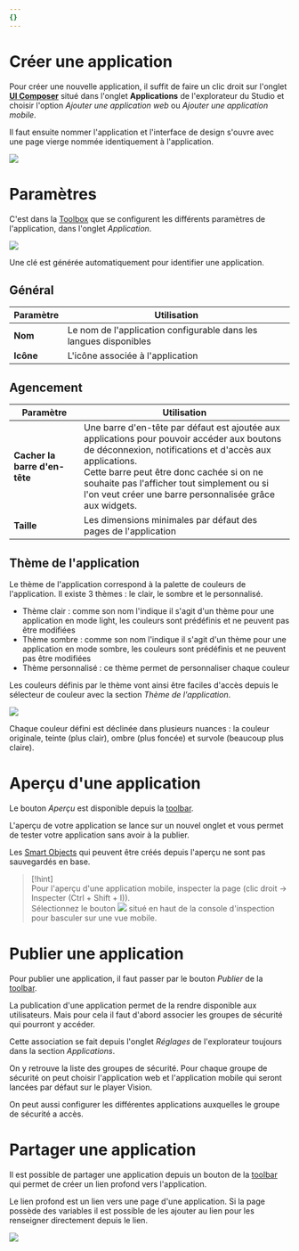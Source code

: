 ```yaml
---
{}
---
```

   
# Créer une application   
   
Pour créer une nouvelle application, il suffit de faire un clic droit sur l'onglet **[UI Composer](../_glossaire/Glossaire.md)** situé dans l'onglet **Applications** de l'explorateur du Studio et choisir l'option *Ajouter une application web* ou *Ajouter une application mobile*.   
   
Il faut ensuite nommer l'application et l'interface de design s'ouvre avec une page vierge nommée identiquement à l'application.    
   
![](../_assets/images/designer/designer.png)   
   
# Paramètres   
   
C'est dans la [Toolbox](../_glossaire/Glossaire.md#toolbox) que se configurent les différents paramètres de l'application, dans l'onglet *Application*.   
   
![](../_assets/images/designer/toolbox_application.png)   
   
Une clé est générée automatiquement pour identifier une application.   
   
## Général   
   
| Paramètre | Utilisation |   
| --------- | ----------- |   
| **Nom**   | Le nom de l'application configurable dans les langues disponibles            |   
| **Icône**          |   L'icône associée à l'application          |   
   
## Agencement   
   
| Paramètre                     | Utilisation |   
| ----------------------------- | ----------- |   
| **Cacher la barre d'en-tête** |  Une barre d'en-tête par défaut est ajoutée aux applications pour pouvoir accéder aux boutons de déconnexion, notifications et d'accès aux applications.<br />Cette barre peut être donc cachée si on ne souhaite pas l'afficher tout simplement ou si l'on veut créer une barre personnalisée grâce aux widgets.          |   
| **Taille**                              |  Les dimensions minimales par défaut des pages de l'application           |   
   
## Thème de l'application   
   
Le thème de l'application correspond à la palette de couleurs de l'application. Il existe 3 thèmes : le clair, le sombre et le personnalisé.   
   
   
- Thème clair : comme son nom l'indique il s'agit d'un thème pour une application en mode light, les couleurs sont prédéfinis et ne peuvent pas être modifiées   
- Thème sombre : comme son nom l'indique il s'agit d'un thème pour une application en mode sombre, les couleurs sont prédéfinis et ne peuvent pas être modifiées   
- Thème personnalisé : ce thème permet de personnaliser chaque couleur   
   
Les couleurs définis par le thème vont ainsi être faciles d'accès depuis le sélecteur de couleur avec la section *Thème de l'application*.   
   
![](../_assets/images/designer/color_selector.gif)   
   
Chaque couleur défini est déclinée dans plusieurs nuances : la couleur originale, teinte (plus clair), ombre (plus foncée) et survole (beaucoup plus claire).   
   
# Aperçu d'une application   
   
Le bouton *Aperçu* est disponible depuis la [toolbar](../_glossaire/Glossaire.md#toolbar).   
   
L'aperçu de votre application se lance sur un nouvel onglet et vous permet de tester votre application sans avoir à la publier.   
   
Les [Smart Objects](../_glossaire/Glossaire.md) qui peuvent être créés depuis l'aperçu ne sont pas sauvegardés en base.   
   
> [!hint]    
>Pour l'aperçu d'une application mobile, inspecter la page (clic droit -> Inspecter (Ctrl + Shift + I)).   
>Sélectionnez le bouton ![](../_assets/images/designer/designer_pages_apercu_mobile.png) situé en haut de la console d'inspection pour basculer sur une vue mobile.   
   
# Publier une application   
   
Pour publier une application, il faut passer par le bouton *Publier* de la [toolbar](../_glossaire/Glossaire.md#toolbar).   
   
La publication d'une application permet de la rendre disponible aux utilisateurs. Mais pour cela il faut d'abord associer les groupes de sécurité qui pourront y accéder.   
   
Cette association se fait depuis l'onglet *Réglages* de l'explorateur toujours dans la section *Applications*.   
   
On y retrouve la liste des groupes de sécurité. Pour chaque groupe de sécurité on peut choisir l'application web et l'application mobile qui seront lancées par défaut sur le player Vision.   
   
On peut aussi configurer les différentes applications auxquelles le groupe de sécurité a accès.   
   
# Partager une application   
   
Il est possible de partager une application depuis un bouton de la [toolbar](../_glossaire/Glossaire.md#toolbar) qui permet de créer un lien profond vers l'application.   
   
Le lien profond est un lien vers une page d'une application. Si la page possède des variables il est possible de les ajouter au lien pour les renseigner directement depuis le lien.   
   
![](../_assets/images/designer/interface_toolbar_lien_profond.png)